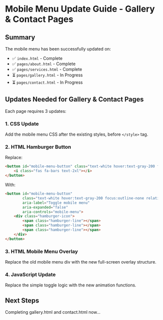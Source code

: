 # Mobile Menu Update Guide - Gallery & Contact Pages

## Summary
The mobile menu has been successfully updated on:
- ✅ `index.html` - Complete
- ✅ `pages/about.html` - Complete  
- ✅ `pages/services.html` - Complete
- ⏳ `pages/gallery.html` - In Progress
- ⏳ `pages/contact.html` - In Progress

## Updates Needed for Gallery & Contact Pages

Each page requires 3 updates:

### 1. CSS Update
Add the mobile menu CSS after the existing styles, before `</style>` tag.

### 2. HTML Hamburger Button
Replace:
```html
<button id="mobile-menu-button" class="text-white hover:text-gray-200 focus:outline-none">
    <i class="fas fa-bars text-2xl"></i>
</button>
```

With:
```html
<button id="mobile-menu-button" 
        class="text-white hover:text-gray-200 focus:outline-none relative z-50"
        aria-label="Toggle mobile menu"
        aria-expanded="false"
        aria-controls="mobile-menu">
    <div class="hamburger-icon">
        <span class="hamburger-line"></span>
        <span class="hamburger-line"></span>
        <span class="hamburger-line"></span>
    </div>
</button>
```

### 3. HTML Mobile Menu Overlay
Replace the old mobile menu div with the new full-screen overlay structure.

### 4. JavaScript Update
Replace the simple toggle logic with the new animation functions.

## Next Steps
Completing gallery.html and contact.html now...

